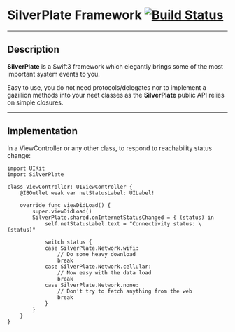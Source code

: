 # SilverPlate Framework [![Build Status](https://travis-ci.org/SilverPlate-Framework/silverplate-ios.svg?branch=master)](https://travis-ci.org/SilverPlate-Framework/silverplate-ios)
___
## Description
__SilverPlate__ is a Swift3 framework which elegantly brings some of the most important system events to you.

Easy to use, you do not need protocols/delegates nor to implement a gazillion methods into your neet classes as the __SilverPlate__ public API relies on simple closures.

___
## Implementation
In a ViewController or any other class, to respond to reachability status change:
```
import UIKit
import SilverPlate

class ViewController: UIViewController {
    @IBOutlet weak var netStatusLabel: UILabel!

    override func viewDidLoad() {
        super.viewDidLoad()
        SilverPlate.shared.onInternetStatusChanged = { (status) in
            self.netStatusLabel.text = "Connectivity status: \(status)"

            switch status {
            case SilverPlate.Network.wifi:
                // Do some heavy download
                break
            case SilverPlate.Network.cellular:
                // Now easy with the data load
                break
            case SilverPlate.Network.none:
                // Don't try to fetch anything from the web
                break
            }
        }
    }
}
```
